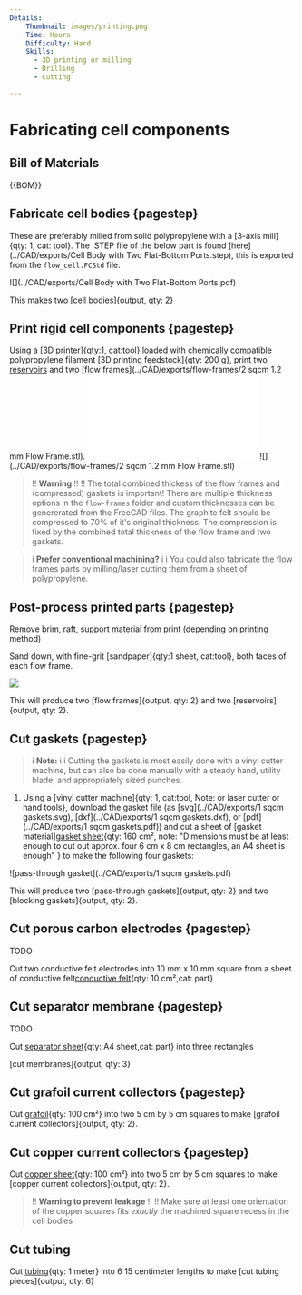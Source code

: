 ```yaml
---
Details:
    Thumbnail: images/printing.png
    Time: Hours
    Difficulty: Hard
    Skills:
      - 3D printing or milling
      - Drilling
      - Cutting

---
```

<!-- There should be only one Header per page. You do not need to use all the keys -->
# Fabricating cell components

## Bill of Materials

{{BOM}}

## Fabricate cell bodies {pagestep}

These are preferably milled from solid polypropylene with a [3-axis mill]{qty: 1, cat: tool}. The .STEP file of the below part is found [here](../CAD/exports/Cell Body with Two Flat-Bottom Ports.step), this is exported from the `flow_cell.FCStd` file.

![](../CAD/exports/Cell Body with Two Flat-Bottom Ports.pdf)

This makes two [cell bodies]{output, qty: 2}

## Print rigid cell components  {pagestep}

Using a [3D printer]{qty:1, cat:tool} loaded with chemically compatible polypropylene filament [3D printing feedstock]{qty: 200 g}, print two [reservoirs](../CAD/exports/Reservoir.3mf) and two [flow frames](../CAD/exports/flow-frames/2 sqcm 1.2 mm Flow Frame.stl).
![](../CAD/exports/Reservoir.stl)
![](../CAD/exports/flow-frames/2 sqcm 1.2 mm Flow Frame.stl)


>!! **Warning** 
>!!
>!! The total combined thickess of the flow frames and (compressed) gaskets is important! There are multiple thickness options in the `flow-frames` folder and custom thicknesses can be genererated from the FreeCAD files. The graphite felt should be compressed to 70% of it's original thickness. The compression is fixed by the combined total thickness of the flow frame and two gaskets.


>i **Prefer conventional machining?**
>i 
>i You could also fabricate the flow frames parts by milling/laser cutting them from a sheet of polypropylene.

## Post-process printed parts  {pagestep}
Remove brim, raft, support material from print (depending on printing method)

Sand down, with fine-grit [sandpaper]{qty:1 sheet, cat:tool}, both faces of each flow frame.

![](images/flow_frame.png)



This will produce two [flow frames]{output, qty: 2} and two [reservoirs]{output, qty: 2}.

## Cut gaskets {pagestep}

>i **Note:**
>i
>i Cutting the gaskets is most easily done with a vinyl cutter machine, but can also be done manually with a steady hand, utility blade, and appropriately sized punches.

1. Using a [vinyl cutter machine]{qty: 1, cat:tool, Note: or laser cutter or hand tools}, download the gasket file (as [svg](../CAD/exports/1 sqcm gaskets.svg), [dxf](../CAD/exports/1 sqcm gaskets.dxf), or [pdf](../CAD/exports/1 sqcm gaskets.pdf)) and cut a sheet of [gasket material][gasket sheet](gaskets.md){qty: 160 cm², note: "Dimensions must be at least enough to cut out approx. four 6 cm x 8 cm rectangles, an A4 sheet is enough" } to make the following four gaskets:

![pass-through gasket](../CAD/exports/1 sqcm gaskets.pdf)



 This will produce two [pass-through gaskets]{output, qty: 2} and two [blocking gaskets]{output, qty: 2}.

## Cut porous carbon electrodes {pagestep}

TODO

Cut two conductive felt electrodes into 10 mm x 10 mm square from a sheet of conductive felt[conductive felt](conductive_felt.md){qty: 10 cm²,cat: part}
## Cut separator membrane {pagestep}

TODO

Cut [separator sheet](separator_sheet.md){qty: A4 sheet,cat: part} into three rectangles

[cut membranes]{output, qty: 3}

## Cut grafoil current collectors {pagestep}

Cut [grafoil](grafoil.md){qty: 100 cm²} into two 5 cm by 5 cm squares to make [grafoil current collectors]{output, qty: 2}.

## Cut copper current collectors {pagestep}

Cut [copper sheet](copper.md){qty: 100 cm²} into two 5 cm by 5 cm squares to make [copper current collectors]{output, qty: 2}.

>!! **Warning to prevent leakage** 
>!!
>!! Make sure at least one orientation of the copper squares fits *exactly* the machined square recess in the cell bodies 

## Cut tubing

Cut [tubing](tubing.md){qty: 1 meter} into 6 15 centimeter lengths to make [cut tubing pieces]{output, qty: 6}
